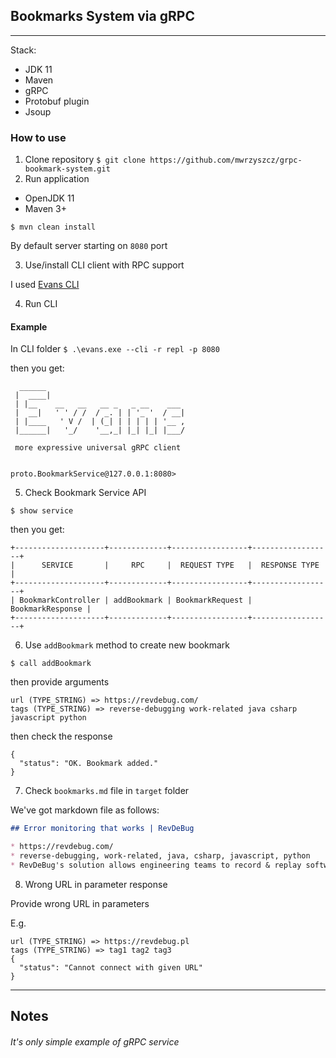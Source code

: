 ## Bookmarks System via gRPC

---

Stack:

* JDK 11
* Maven
* gRPC
* Protobuf plugin
* Jsoup

### How to use

1. Clone repository `$ git clone https://github.com/mwrzyszcz/grpc-bookmark-system.git`
2. Run application

* OpenJDK 11
* Maven 3+

`$ mvn clean install`

By default server starting on `8080` port

3. Use/install CLI client with RPC support

I used [Evans CLI](https://github.com/ktr0731/evans)

4. Run CLI

#### Example

In CLI folder `$ .\evans.exe --cli -r repl -p 8080`

then you get:

```textmate
  ______
 |  ____|
 | |__    __   __   __ _   _ __    ___
 |  __|   ' ' / /  / _. | | '_ '  / __|
 | |____   ' V /  | (_| | | | | | '__ ,
 |______|   '_/    '__,_| |_| |_| |___/

 more expressive universal gRPC client


proto.BookmarkService@127.0.0.1:8080>
```

5. Check Bookmark Service API

`$ show service`

then you get:

```text
+--------------------+-------------+-----------------+------------------+
|      SERVICE       |     RPC     |  REQUEST TYPE   |  RESPONSE TYPE   |
+--------------------+-------------+-----------------+------------------+
| BookmarkController | addBookmark | BookmarkRequest | BookmarkResponse |
+--------------------+-------------+-----------------+------------------+
```

6. Use `addBookmark` method to create new bookmark

`$ call addBookmark`

then provide arguments

```textmate
url (TYPE_STRING) => https://revdebug.com/
tags (TYPE_STRING) => reverse-debugging work-related java csharp javascript python
```

then check the response

```json5
{
  "status": "OK. Bookmark added."
}
```

7. Check `bookmarks.md` file in `target` folder

We've got markdown file as follows:

```markdown
## Error monitoring that works | RevDeBug

* https://revdebug.com/
* reverse-debugging, work-related, java, csharp, javascript, python
* RevDeBug's solution allows engineering teams to record & replay software execution in local and remote environments. Resole your errors in minutes not days.
```

8. Wrong URL in parameter response

Provide wrong URL in parameters

E.g.

```textmate
url (TYPE_STRING) => https://revdebug.pl
tags (TYPE_STRING) => tag1 tag2 tag3
{
  "status": "Cannot connect with given URL"
}
```

---

## Notes

###### It's only simple example of gRPC service
